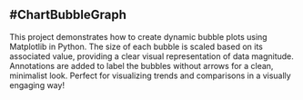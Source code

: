 #ChartBubbleGraph 
---
This project demonstrates how to create dynamic bubble plots using Matplotlib in Python.
The size of each bubble is scaled based on its associated value, providing a clear visual representation of data magnitude.
Annotations are added to label the bubbles without arrows for a clean, minimalist look.
Perfect for visualizing trends and comparisons in a visually engaging way!
